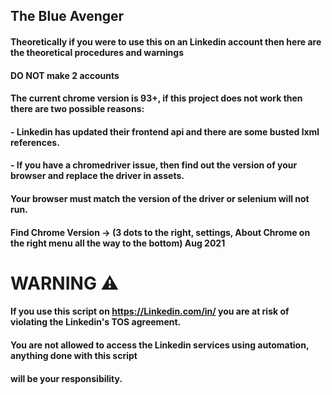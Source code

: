 ## The Blue Avenger

#### Theoretically if you were to use this on an Linkedin account then here are the theoretical procedures and warnings

#### DO NOT make 2 accounts

#### The current chrome version is 93+, if this project does not work then there are two possible reasons:
#### - Linkedin has updated their frontend api and there are some busted lxml references.
#### - If you have a chromedriver issue, then find out the version of your browser and replace the driver in assets.

#### Your browser must match the version of the driver or selenium will not run.
#### Find Chrome Version -> (3 dots to the right, settings, About Chrome on the right menu all the way to the bottom) Aug 2021


# WARNING :warning:

#### If you use this script on https://Linkedin.com/in/ you are at risk of violating the Linkedin's TOS agreement. 

#### You are not allowed to access the Linkedin services using automation, anything done with this script 

#### will be your responsibility. 

